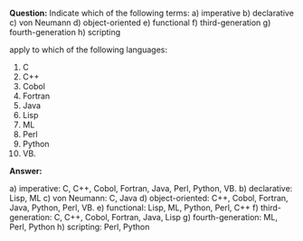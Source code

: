 **Question:**
Indicate which of the following terms:
a) imperative
b) declarative
c) von Neumann
d) object-oriented
e) functional
f) third-generation
g) fourth-generation
h) scripting

apply to which of the following languages:
1) C
2) C++
3) Cobol
4) Fortran
5) Java
6) Lisp
7) ML
8) Perl
9) Python
10) VB.

**Answer:**

a) imperative: C, C++, Cobol, Fortran, Java, Perl, Python, VB.
b) declarative: Lisp, ML
c) von Neumann: C, Java
d) object-oriented: C++, Cobol, Fortran, Java, Python, Perl, VB.
e) functional: Lisp, ML, Python, Perl, C++
f) third-generation: C, C++, Cobol, Fortran, Java, Lisp
g) fourth-generation: ML, Perl, Python
h) scripting: Perl, Python
